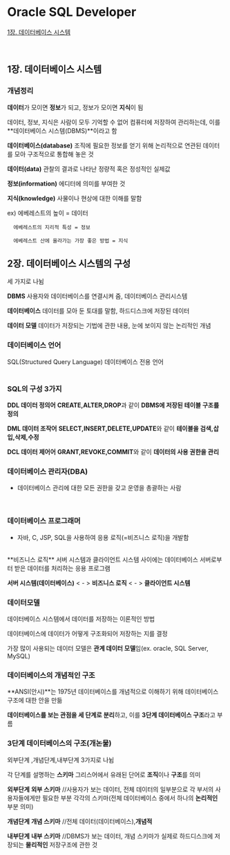 # Oracle SQL Developer
[1장. 데이터베이스 시스템](#1장-데이터베이스-시스템)    

<br>


## 1장. 데이터베이스 시스템

### 개념정리

**데이터**가 모이면 **정보**가 되고, 정보가 모이면 **지식**이 됨

데이터, 정보, 지식은 사람이 모두 기억할 수 없어 컴퓨터에 저장하여 관리하는데, 이를 **데이터베이스 시스템(DBMS)**이라고 함


**데이터베이스(database)** 조직에 필요한 정보를 얻기 위해 논리적으로 연관된 데이터를 모아 구조적으로 통합해 놓은 것

**데이터(data)** 관찰의 결과로 나타난 정량적 혹은 정성적인 실제값

**정보(information)** 에디터에 의미를 부여한 것

**지식(knowledge)** 사물이나 현상에 대한 이해를 말함
<br>

ex) 에베레스트의 높이 = 데이터

      에베레스트의 지리적 특성 = 정보

      에베레스트 산에 올라가는 가장 좋은 방법 = 지식

## 2장. 데이터베이스 시스템의 구성
세 가지로 나뉨

**DBMS** 사용자와 데이터베이스를 연결시켜 줌, 데이터베이스 관리시스템

**데이터베이스** 데이터를 모아 둔 토대를 말함, 하드디스크에 저장된 데이터

**데이터 모델** 데이터가 저장되는 기법에 관한 내용, 눈에 보이지 않는 논리적인 개념

### 데이터베이스 언어
SQL(Structured Query Language) 데이터베이스 전용 언어  
<br>


### SQL의 구성 3가지 
  
**DDL 데이터 정의어** **CREATE,ALTER,DROP**과 같이 **DBMS에 저장된 테이블 구조를 정의**

**DML 데이터 조작어** **SELECT,INSERT,DELETE,UPDATE**와 같이 **테이블을 검색,삽입,삭제,수정**

**DCL 데이터 제어어** **GRANT,REVOKE,COMMIT**와 같이 **데이터의 사용 권한을 관리**
<br>


### 데이터베이스 관리자(DBA)
  
- 데이터베이스 관리에 대한 모든 권한을 갖고 운영을 총괄하는 사람
<br>


### 데이터베이스 프로그래머
  
- 자바, C, JSP, SQL을 사용하여 응용 로직(=비즈니스 로직)을 개발함
<br>
**비즈니스 로직** 서버 시스템과 클라이언트 시스템 사이에는 데이터베이스 서버로부터 받은 데이터를 처리하는 응용 프로그램

**서버 시스템(데이터베이스)** < - > **비즈니스 로직** < - > **클라이언트 시스템**

### 데이터모델
  
데이터베이스 시스템에서 데이터를 저장하는 이론적인 방법

데이터베이스에 데이터가 어떻게 구조화되어 저장하는 지를 결정

가장 많이 사용되는 데이터 모델은 **관계 데이터 모델**임(ex. oracle, SQL Server, MySQL)
<br>


### 데이터베이스의 개념적인 구조
  
**ANSI(안시)**는 1975년 데이터베이스를 개념적으로 이해하기 위해 데이터베이스 구조에 대한 안을 만듦

**데이터베이스를 보는 관점을 세 단계로 분리**하고, 이를 **3단계 데이터베이스 구조**라고 부름
<br>


### 3단계 데이터베이스의 구조(개논물)
  
외부단계 ,개념단계,내부단계 3가지로 나뉨

각 단계를 설명하는 **스키마** 그리스어에서 유래된 단어로 **조직**이나 **구조**를 의미
<br>

**외부단계**  **외부 스키마** //사용자가 보는 데이터, 전체 데이터의 일부분으로 각 부서의 사용자들에게만 필요한 부분 각각의 스키마(전체 데이터베이스 중에서 하나의 **논리적인** 부분 의미)

**개념단계** **개념 스키마** //전체 데이터(데이터베이스),**개념적**

**내부단계** **내부 스키마** //DBMS가 보는 데이터, 개념 스키마가 실제로 하드디스크에 저장되는 **물리적인** 저장구조에 관한 것



